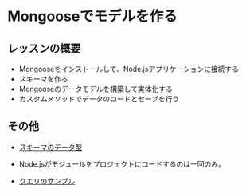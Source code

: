 # Mongooseでモデルを作る

## レッスンの概要

- Mongooseをインストールして、Node.jsアプリケーションに接続する
- スキーマを作る
- Mongooseのデータモデルを構築して実体化する
- カスタムメソッドでデータのロードとセーブを行う

## その他

- [スキーマのデータ型](https://mongoosejs.com/docs/schematypes.html)

- Node.jsがモジュールをプロジェクトにロードするのは一回のみ。

- [クエリのサンプル](https://mongoosejs.com/docs/queries.html)
